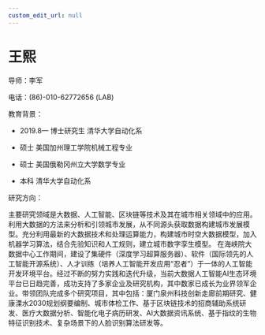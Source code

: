 ```yaml
---
custom_edit_url: null
---
```


# 王熙

导师：李军

电话：(86)-010-62772656 (LAB)

教育背景：

* 2019.8—    博士研究生  清华大学自动化系

* 硕士  美国加州理工学院机械工程专业

* 硕士  美国俄勒冈州立大学数学专业

* 本科  清华大学自动化系

研究方向：

主要研究领域是大数据、人工智能、区块链等技术及其在城市相关领域中的应用。利用大数据的方法来分析和引领城市发展，从不同源头获取数据构建城市发展模型。充分利用最新的大数据技术和处理运算能力，构建城市时空大数据模型，加入机器学习算法，结合先验知识和人工规则，建立城市数字孪生模型。 在海峡院大数据中心工作期间，建设了集硬件（深度学习超算服务器）、软件（国际领先的人工智能开源系统）、人才训练（培养人工智能开发应用“忍者”）于一体的人工智能开发环境平台。经过不断的努力实践和迭代升级，当前大数据人工智能AI生态环境平台已日趋完善，成功支持了多家企业及研究机构，其中数家已成长为业界领军企业。带领团队完成多个研究项目，其中包括：厦门泉州科技创新走廊前期研究、健康溧水2030规划纲要编制、城市体检工作、基于区块链技术的招商辅助系统研发、医疗大数据分析、智能化电子病历研发、AI大数据资讯系统、基于指纹的生物特征识别技术、复杂场景下的人脸识别算法研发等。
